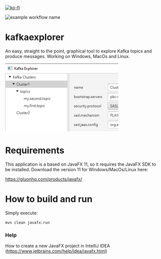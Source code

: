 [![ko-fi](https://www.ko-fi.com/img/githubbutton_sm.svg)](https://ko-fi.com/B0B132J1L)

![example workflow name](https://github.com/stephaneuh/kafkaexplorer/workflows/Java-CI-with-Maven/badge.svg?branch=develop)

# kafkaexplorer
An easy, straight to the point, graphical tool to explore Kafka topics and produce messages.
Working on Windows, MacOs and Linux.

![Alt text](img/kt_01.png "Title")

# Requirements
This application is a based on JavaFX 11, so it requires the JavaFX SDK to be installed. Download the version 11 for Windows/MacOs/Linux here:

https://gluonhq.com/products/javafx/


# How to build and run

Simply execute:
```
mvn clean javafx:run
```
### Help
How to create a new JavaFX project in IntelliJ IDEA (https://www.jetbrains.com/help/idea/javafx.html)



